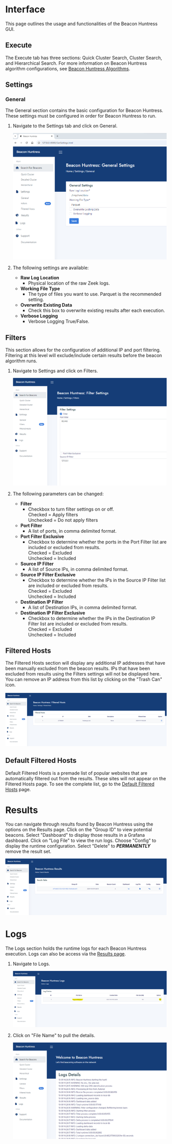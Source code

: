 # Interface

This page outlines the usage and functionalities of the Beacon Huntress GUI.

## <a name="execute"></a>**Execute**

The Execute tab has three sections: Quick Cluster Search, Cluster Search, and Hierarchical Search. For more information on Beacon Huntress algorithm configurations, see [Beacon Huntress Algorithms](../documentation/beaconalgo.md).

## <a name="execute"></a>**Settings**

### <a name="general"></a>**General**

The General section contains the basic configuration for Beacon Huntress. These settings must be configured in order for Beacon Huntress to run.

1. Navigate to the Settings tab and click on General.

   ![](../assets/img/bh/gen_settings.png)

2. The following settings are available:

   - **Raw Log Location**
     - Physical location of the raw Zeek logs.
   - **Working File Type**
     - The type of files you want to use. Parquet is the recommended setting.
   - **Overwrite Existing Data**
     - Check this box to overwrite existing results after each execution.
   - **Verbose Logging**
     - Verbose Logging True/False.

## <a name="filter_ip"></a>**Filters**

This section allows for the configuration of additional IP and port filtering. Filtering at this level will exclude/include certain results before the beacon algorithm runs.

1. Navigate to Settings and click on Filters.

   ![](../assets/img/bh/filter_settings.png)

2. The following parameters can be changed:

   - **Filter**
     - Checkbox to turn filter settings on or off. <br>
       Checked = Apply filters<br>
       Unchecked = Do not apply filters
   - **Port Filter**
     - A list of ports, in comma delimited format.<br>
   - **Port Filter Exclusive**
     - Checkbox to determine whether the ports in the Port Filter list are included or excluded from results.<br>
       Checked = Excluded<br>
       Unchecked = Included
   - **Source IP Filter**
     - A list of Source IPs, in comma delimited format.<br>
   - **Source IP Filter Exclusive**
     - Checkbox to determine whether the IPs in the Source IP Filter list are included or excluded from results.<br>
       Checked = Excluded<br>
       Unchecked = Included
   - **Destination IP Filter**
     - A list of Destination IPs, in comma delimited format.<br>
   - **Destination IP Filter Exclusive**
     - Checkbox to determine whether the IPs in the Destination IP Filter list are included or excluded from results.<br>
       Checked = Excluded<br>
       Unchecked = Included

## <a name="filtered_hosts"></a>**Filtered Hosts**

The Filtered Hosts section will display any additional IP addresses that have been manually excluded from the beacon results. IPs that have been excluded from results using the Filters settings will not be displayed here. You can remove an IP address from this list by clicking on the "Trash Can" icon.
<br></br>
![](/bh_web/static/documentation/images/filtered_hosts.png)

## <a name="dfh"></a>**Default Filtered Hosts**

Default Filtered Hosts is a premade list of popular websites that are automatically filtered out from the results. These sites will not appear on the Filtered Hosts page. To see the complete list, go to the [Default Filtered Hosts](defaultfilteredhosts.md) page.

# <a name="results"></a>**Results**

You can navigate through results found by Beacon Huntress using the options on the Results page. Click on the "Group ID" to view potential beacons. Select "Dashboard" to display those results in a Grafana dashboard. Click on "Log File" to view the run logs. Choose "Config" to display the runtime configuration. Select "Delete" to <i><b>PERMANENTLY</b></i> remove the result set.

![ui_results](../assets/img/bh/results_quick_cluster.png)

# <a name="logs"></a>**Logs**

The Logs section holds the runtime logs for each Beacon Huntress execution. Logs can also be access via the [Results page](#results).

1. Navigate to Logs.

   ![](../assets/img/bh/log_highlighted.png)

2. Click on "File Name" to pull the details.

   ![](../assets/img/bh/log_details.png)
